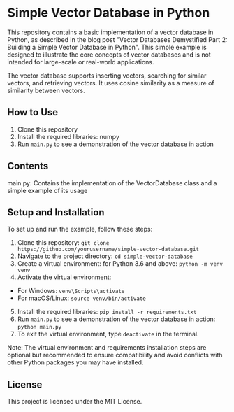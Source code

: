 # Simple Vector Database in Python

This repository contains a basic implementation of a vector database in Python, as described in the blog post "Vector Databases Demystified Part 2: Building a Simple Vector Database in Python". This simple example is designed to illustrate the core concepts of vector databases and is not intended for large-scale or real-world applications.

The vector database supports inserting vectors, searching for similar vectors, and retrieving vectors. It uses cosine similarity as a measure of similarity between vectors.

## How to Use

1. Clone this repository
2. Install the required libraries: numpy
3. Run `main.py` to see a demonstration of the vector database in action

## Contents
main.py: Contains the implementation of the VectorDatabase class and a simple example of its usage

## Setup and Installation
To set up and run the example, follow these steps:

1. Clone this repository: `git clone https://github.com/yourusername/simple-vector-database.git`
2. Navigate to the project directory: `cd simple-vector-database`
3. Create a virtual environment: for Python 3.6 and above: `python -m venv venv`
4. Activate the virtual environment:
- For Windows: `venv\Scripts\activate`
- For macOS/Linux: `source venv/bin/activate`
5. Install the required libraries: `pip install -r requirements.txt`
6. Run `main.py` to see a demonstration of the vector database in action: `python main.py`
7. To exit the virtual environment, type `deactivate` in the terminal.

Note: The virtual environment and requirements installation steps are optional but recommended to ensure compatibility and avoid conflicts with other Python packages you may have installed.

## License
This project is licensed under the MIT License.
